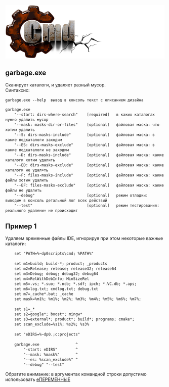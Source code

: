 ﻿
![logo](cmd25.png)

garbage.exe
-----------

Сканирует каталоги, и удаляет разный мусор.  
Синтаксис:  

```
garbage.exe --help  вывод в консоль текст с описанием дизайна
```

```
garbage.exe
    "--start: dirs-where-search"    [required]   в каких каталогах нужно удалить мусор
    "--mask: masks-dir-or-files"    [optional]   файловая маска: что хотим удалить
    "--S: dirs-masks-include"       [optional]   файловая маска: в какие подкаталоги заходим
    "--ES: dirs-masks-exclude"      [optional]   файловая маска: в какие подкаталоги не заходим
    "--D: dirs-masks-include"       [optional]   файловая маска: какие каталоги хотим удалить
    "--ED: dirs-masks-exclude"      [optional]   файловая маска: какие каталоги не удал¤ть
    "--F: files-masks-include"      [optional]   файловая маска: какие файлы хотим удалить
    "--EF: files-masks-exclude"     [optional]   файловая маска: какие файлы не удалить
    "--debug"                       [optional]   режим отладки: выводим в консоль детальный лог всех действий
    "--test"                        [optional]   режим тестирования: реального удалени¤ не происходит
```

Пример 1
--------

Удаляем временные файлы IDE, 
игнорируя при этом некоторые важные каталоги:  

```
    set "PATH=%~dp0scripts\cmd; %PATH%"

    set m1=build; build-*; product; _products
    set m2=Release; release; release32; release64
    set m3=Debug; debug; debug32; debug64
    set m4=RelWithDebInfo; MinSizeRel
    set m5=.vs; *.suo; *.ncb; *.sdf; ipch; *.VC.db; *.aps;
    set m6=log.txt; cmdlog.txt; debug.txt
    set m7=_cache*.bat; _cache
    set mask=%m1%; %m1%; %m2%; %m3%; %m4%; %m5%; %m6%; %m7%;

    set s1=_*
    set s2=google*; boost*; mingw* 
    set s3=external*; product*; build*; programs; cmake*;
    set scan_exclude=%s1%; %s2%; %s3%

    set "eDIRS=%~dp0.;c:projects"

    garbage.exe                ^
        "-start: eDIRS"        ^
        "--mask: %mask%"       ^
        "--es: %scan_exclude%" ^
        "--debug" "--test"
```

Обратите внимание: в аргументах командной строки допустимо использовать [еПЕРЕМЕННЫЕ][0]


[0]: 002-find_in.md/#eVARIABLE "начинается с маленькой буквы `e`, остальные буквы - заглавные"  
